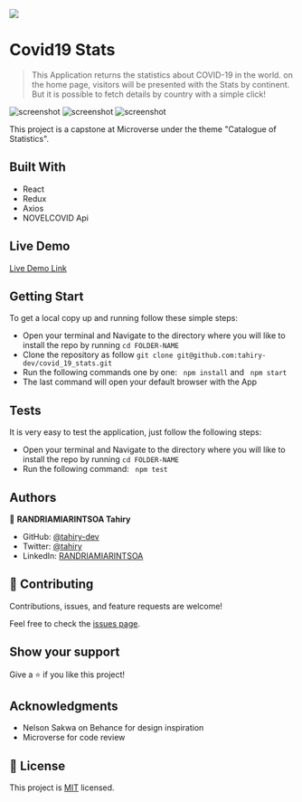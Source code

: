 ![](https://img.shields.io/badge/Microverse-blueviolet)

# Covid19 Stats

> This Application returns the statistics about COVID-19 in the world.
on the home page, visitors will be presented with the Stats by continent.
But it is possible to fetch details by country with a simple click!

![screenshot](https://user-images.githubusercontent.com/47100064/119225345-e969ee00-bb0b-11eb-8296-fa0ad78816c6.png)
![screenshot](https://user-images.githubusercontent.com/47100064/118940446-64d76e00-b959-11eb-9670-622c8ec653f5.png)
![screenshot](https://user-images.githubusercontent.com/47100064/118940509-7751a780-b959-11eb-9933-11b6e32c4055.png)


This project is a capstone at Microverse under the theme "Catalogue of Statistics".

## Built With

- React
- Redux
- Axios
- NOVELCOVID Api

## Live Demo

[Live Demo Link](https://covid-catalogue-stats.herokuapp.com/)


## Getting Start
To get a local copy up and running follow these simple steps:
- Open your terminal and Navigate to the directory where you will like to install the repo by running 
```cd FOLDER-NAME ```
- Clone the repository as follow
```git clone git@github.com:tahiry-dev/covid_19_stats.git```
- Run the following commands one by one: ``` npm install``` and
``` npm start```
- The last command will open your default browser with the App

## Tests

It is very easy to test the application, just follow the following steps:
- Open your terminal and Navigate to the directory where you will like to install the repo by running 
```cd FOLDER-NAME ```
- Run the following command:
``` npm test```


## Authors

👤 **RANDRIAMIARINTSOA Tahiry**

- GitHub: [@tahiry-dev](https://github.com/tahiry-dev)
- Twitter: [@tahiry](https://twitter.com/Tahiry94825074)
- LinkedIn: [RANDRIAMIARINTSOA](https://www.linkedin.com/in/tahiry-randriamiarintsoa/)

## 🤝 Contributing

Contributions, issues, and feature requests are welcome!

Feel free to check the [issues page](https://github.com/tahiry-dev/covid_19_stats/issues).

## Show your support

Give a ⭐️ if you like this project!

## Acknowledgments

- Nelson Sakwa on Behance for design inspiration
- Microverse for code review

## 📝 License

This project is [MIT](lic.url) licensed.

